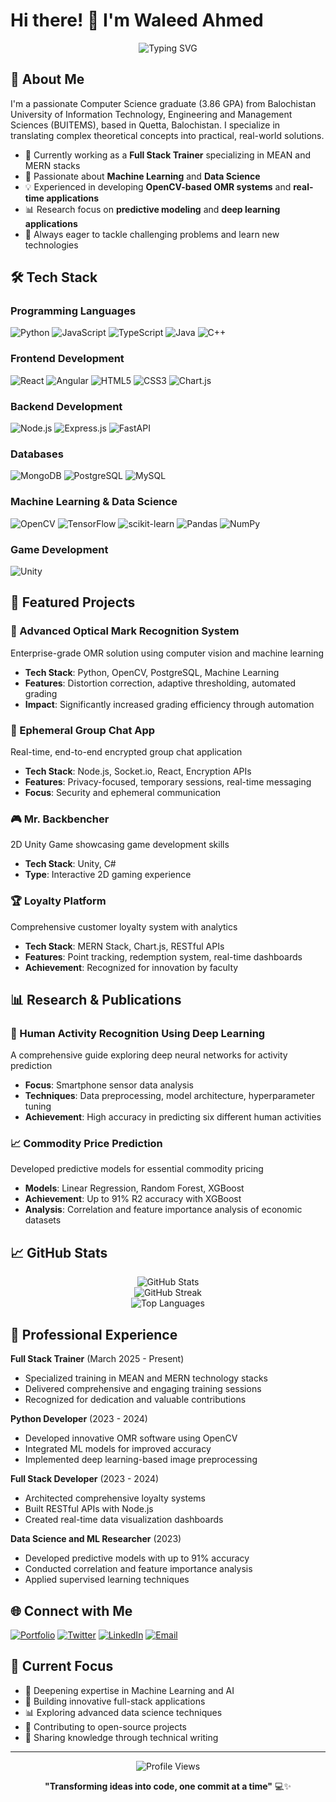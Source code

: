 # Hi there! 👋 I'm Waleed Ahmed

<div align="center">
  <img src="https://readme-typing-svg.herokuapp.com?font=Fira+Code&pause=1000&color=2E96F7&center=true&vCenter=true&width=435&lines=Computer+Science+Graduate;Full+Stack+Developer;Machine+Learning+Enthusiast;Data+Science+Researcher" alt="Typing SVG" />
</div>

## 🚀 About Me

I'm a passionate Computer Science graduate (3.86 GPA) from Balochistan University of Information Technology, Engineering and Management Sciences (BUITEMS), based in Quetta, Balochistan. I specialize in translating complex theoretical concepts into practical, real-world solutions.

- 🔭 Currently working as a **Full Stack Trainer** specializing in MEAN and MERN stacks
- 🌱 Passionate about **Machine Learning** and **Data Science**
- 💡 Experienced in developing **OpenCV-based OMR systems** and **real-time applications**
- 📊 Research focus on **predictive modeling** and **deep learning applications**
- 🎯 Always eager to tackle challenging problems and learn new technologies

## 🛠️ Tech Stack

### Programming Languages
![Python](https://img.shields.io/badge/Python-3776AB?style=for-the-badge&logo=python&logoColor=white)
![JavaScript](https://img.shields.io/badge/JavaScript-F7DF1E?style=for-the-badge&logo=javascript&logoColor=black)
![TypeScript](https://img.shields.io/badge/TypeScript-007ACC?style=for-the-badge&logo=typescript&logoColor=white)
![Java](https://img.shields.io/badge/Java-ED8B00?style=for-the-badge&logo=java&logoColor=white)
![C++](https://img.shields.io/badge/C%2B%2B-00599C?style=for-the-badge&logo=c%2B%2B&logoColor=white)

### Frontend Development
![React](https://img.shields.io/badge/React-20232A?style=for-the-badge&logo=react&logoColor=61DAFB)
![Angular](https://img.shields.io/badge/Angular-DD0031?style=for-the-badge&logo=angular&logoColor=white)
![HTML5](https://img.shields.io/badge/HTML5-E34F26?style=for-the-badge&logo=html5&logoColor=white)
![CSS3](https://img.shields.io/badge/CSS3-1572B6?style=for-the-badge&logo=css3&logoColor=white)
![Chart.js](https://img.shields.io/badge/Chart.js-F5788D?style=for-the-badge&logo=chart.js&logoColor=white)

### Backend Development
![Node.js](https://img.shields.io/badge/Node.js-43853D?style=for-the-badge&logo=node.js&logoColor=white)
![Express.js](https://img.shields.io/badge/Express.js-404D59?style=for-the-badge)
![FastAPI](https://img.shields.io/badge/FastAPI-005571?style=for-the-badge&logo=fastapi)

### Databases
![MongoDB](https://img.shields.io/badge/MongoDB-4EA94B?style=for-the-badge&logo=mongodb&logoColor=white)
![PostgreSQL](https://img.shields.io/badge/PostgreSQL-316192?style=for-the-badge&logo=postgresql&logoColor=white)
![MySQL](https://img.shields.io/badge/MySQL-005C84?style=for-the-badge&logo=mysql&logoColor=white)

### Machine Learning & Data Science
![OpenCV](https://img.shields.io/badge/OpenCV-27338e?style=for-the-badge&logo=OpenCV&logoColor=white)
![TensorFlow](https://img.shields.io/badge/TensorFlow-FF6F00?style=for-the-badge&logo=tensorflow&logoColor=white)
![scikit-learn](https://img.shields.io/badge/scikit--learn-F7931E?style=for-the-badge&logo=scikit-learn&logoColor=white)
![Pandas](https://img.shields.io/badge/Pandas-2C2D72?style=for-the-badge&logo=pandas&logoColor=white)
![NumPy](https://img.shields.io/badge/NumPy-013243?style=for-the-badge&logo=numpy&logoColor=white)

### Game Development
![Unity](https://img.shields.io/badge/Unity-100000?style=for-the-badge&logo=unity&logoColor=white)

## 🌟 Featured Projects

### 🎯 Advanced Optical Mark Recognition System
Enterprise-grade OMR solution using computer vision and machine learning
- **Tech Stack**: Python, OpenCV, PostgreSQL, Machine Learning
- **Features**: Distortion correction, adaptive thresholding, automated grading
- **Impact**: Significantly increased grading efficiency through automation

### 💬 Ephemeral Group Chat App
Real-time, end-to-end encrypted group chat application
- **Tech Stack**: Node.js, Socket.io, React, Encryption APIs
- **Features**: Privacy-focused, temporary sessions, real-time messaging
- **Focus**: Security and ephemeral communication

### 🎮 Mr. Backbencher
2D Unity Game showcasing game development skills
- **Tech Stack**: Unity, C#
- **Type**: Interactive 2D gaming experience

### 🏆 Loyalty Platform
Comprehensive customer loyalty system with analytics
- **Tech Stack**: MERN Stack, Chart.js, RESTful APIs
- **Features**: Point tracking, redemption system, real-time dashboards
- **Achievement**: Recognized for innovation by faculty

## 📊 Research & Publications

### 📖 Human Activity Recognition Using Deep Learning
A comprehensive guide exploring deep neural networks for activity prediction
- **Focus**: Smartphone sensor data analysis
- **Techniques**: Data preprocessing, model architecture, hyperparameter tuning
- **Achievement**: High accuracy in predicting six different human activities

### 📈 Commodity Price Prediction
Developed predictive models for essential commodity pricing
- **Models**: Linear Regression, Random Forest, XGBoost
- **Achievement**: Up to 91% R2 accuracy with XGBoost
- **Analysis**: Correlation and feature importance analysis of economic datasets

## 📈 GitHub Stats

<div align="center">
  <img src="https://github-readme-stats.vercel.app/api?username=codleed&show_icons=true&theme=radical" alt="GitHub Stats" />
</div>

<div align="center">
  <img src="https://github-readme-streak-stats.herokuapp.com/?user=codleed&theme=radical" alt="GitHub Streak" />
</div>

<div align="center">
  <img src="https://github-readme-stats.vercel.app/api/top-langs/?username=codleed&layout=compact&theme=radical" alt="Top Languages" />
</div>

## 🎯 Professional Experience

**Full Stack Trainer** (March 2025 - Present)
- Specialized training in MEAN and MERN technology stacks
- Delivered comprehensive and engaging training sessions
- Recognized for dedication and valuable contributions

**Python Developer** (2023 - 2024)
- Developed innovative OMR software using OpenCV
- Integrated ML models for improved accuracy
- Implemented deep learning-based image preprocessing

**Full Stack Developer** (2023 - 2024)
- Architected comprehensive loyalty systems
- Built RESTful APIs with Node.js
- Created real-time data visualization dashboards

**Data Science and ML Researcher** (2023)
- Developed predictive models with up to 91% accuracy
- Conducted correlation and feature importance analysis
- Applied supervised learning techniques

## 🌐 Connect with Me

[![Portfolio](https://img.shields.io/badge/Portfolio-FF5722?style=for-the-badge&logo=todoist&logoColor=white)](https://codleed.netlify.app)
[![Twitter](https://img.shields.io/badge/Twitter-1DA1F2?style=for-the-badge&logo=twitter&logoColor=white)](https://twitter.com/barozaiwaleed)
[![LinkedIn](https://img.shields.io/badge/LinkedIn-0077B5?style=for-the-badge&logo=linkedin&logoColor=white)](https://linkedin.com/in/waleed-ahmed)
[![Email](https://img.shields.io/badge/Email-D14836?style=for-the-badge&logo=gmail&logoColor=white)](mailto:your.email@example.com)

## 🎯 Current Focus

- 🔬 Deepening expertise in Machine Learning and AI
- 🚀 Building innovative full-stack applications
- 📊 Exploring advanced data science techniques
- 🌟 Contributing to open-source projects
- 📝 Sharing knowledge through technical writing

---

<div align="center">
  <img src="https://komarev.com/ghpvc/?username=codleed&color=blueviolet" alt="Profile Views" />
</div>

<div align="center">
  
**"Transforming ideas into code, one commit at a time"** 💻✨

</div>
